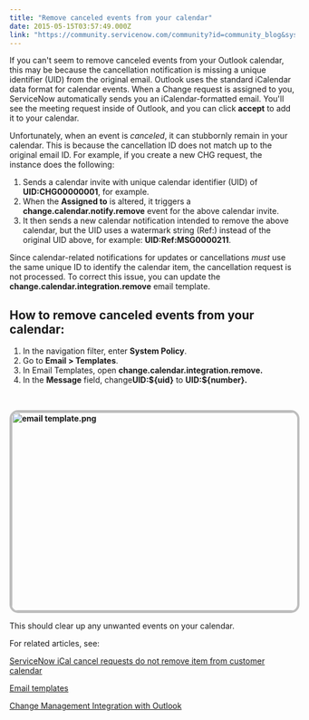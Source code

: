 ```yaml
---
title: "Remove canceled events from your calendar"
date: 2015-05-15T03:57:49.000Z
link: "https://community.servicenow.com/community?id=community_blog&sys_id=4c0ee62ddbd0dbc01dcaf3231f9619e9"
---
```

<p>If you can't seem to remove canceled events from your Outlook calendar, this may be because the cancellation notification is missing a unique identifier (UID) from the original email. Outlook uses the standard iCalendar data format for calendar events. When a Change request is assigned to you, ServiceNow automatically sends you an iCalendar-formatted email. You'll see the meeting request inside of Outlook, and you can click <strong>accept</strong> to add it to your calendar.</p><p></p><p>Unfortunately, when an event is <em>canceled</em>, it can stubbornly remain in your calendar. This is because the cancellation ID does not match up to the original email ID. For example, if you create a new CHG request, the instance does the following:</p><ol><li>Sends a calendar invite with unique calendar identifier (UID) of <strong>UID:CHG00000001</strong>, for example.</li><li>When the <strong>Assigned to</strong> is altered, it triggers a <strong>change.calendar.notify.remove</strong> event for the above calendar invite.</li><li>It then sends a new calendar notification intended to remove the above calendar, but the UID uses a watermark string (Ref:) instead of the original UID above, for example: <strong>UID:Ref:MSG0000211</strong>.</li></ol><p></p><p>Since calendar-related notifications for updates or cancellations <em>must</em> use the same unique ID to identify the calendar item, the cancellation request is not processed. To correct this issue, you can update the <strong>change.calendar.integration.remove</strong> email template.</p><p></p><h2>How to remove canceled events from your calendar:</h2><ol><li>In the navigation filter, enter <strong>System Policy</strong>.</li><li>Go to <strong>Email &gt; Templates</strong>.</li><li>In Email Templates, open <strong>change.calendar.integration.remove. </strong></li><li>In the <strong>Message</strong> field, change<strong>UID:${uid}</strong> to <strong>UID:${number}</strong><strong>.</strong></li></ol><p><strong><br/></strong></p><p><strong><img   alt="email template.png" class="image-0 jive-image" src="ec15b80adb9c57049c9ffb651f9619e9.iix" style="height: 350px; width: 620px; display: block; margin-left: auto; margin-right: auto; border: #BDBDBD 4px solid; border-radius: 15px;"/></strong></p><p></p><p>This should clear up any unwanted events on your calendar.</p><p></p><p>For related articles, see:</p><p><a title="i.service-now.com/kb_view.do?sysparm_article=KB0549514" href="https://hi.service-now.com/kb_view.do?sysparm_article=KB0549514">ServiceNow iCal cancel requests do not remove item from customer calendar</a></p><p><a title="ki.servicenow.com/index.php?title=Email_Templates#gsc.tab=0" href="http://wiki.servicenow.com/index.php?title=Email_Templates#gsc.tab=0">Email templates</a></p><p><a title="ki.servicenow.com/index.php?title=Change_Management_Integration_with_Outlook#gsc.tab=0" href="http://wiki.servicenow.com/index.php?title=Change_Management_Integration_with_Outlook#gsc.tab=0">Change Management Integration with Outlook</a></p>